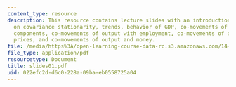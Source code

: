 ```yaml
---
content_type: resource
description: This resource contains lecture slides with an introduction and information
  on covariance stationarity, trends, behavior of GDP, co-movements of output with
  components, co-movements of output with employment, co-movements of output with
  prices, and co-movements of output and money.
file: /media/https%3A/open-learning-course-data-rc.s3.amazonaws.com/14-452-macroeconomic-theory-ii-spring-2007/022efc2dd6c0228a09baeb0558725a04_slides01.pdf
file_type: application/pdf
resourcetype: Document
title: slides01.pdf
uid: 022efc2d-d6c0-228a-09ba-eb0558725a04
---
```

